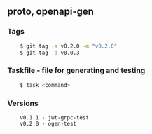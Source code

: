 ## proto, openapi-gen

### Tags
``` sh
    $ git tag -a v0.2.0 -m "v0.2.0"
    $ git tag -d v0.0.3
```

### Taskfile - file for generating and testing
``` sh
    $ task <command>
```

### Versions
```
    v0.1.1 - jwt-grpc-test
    v0.2.0 - ogen-test
```